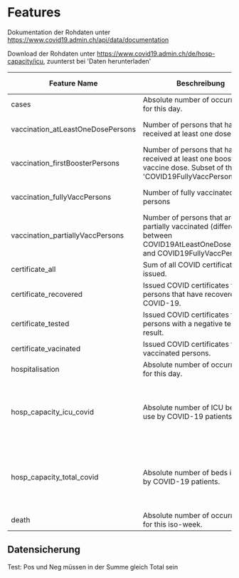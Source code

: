 # Features

Dokumentation der Rohdaten unter https://www.covid19.admin.ch/api/data/documentation

Download der Rohdaten unter https://www.covid19.admin.ch/de/hosp-capacity/icu, zuunterst bei 'Daten herunterladen'

| Feature Name|Beschreibung|Rohdaten CSV|Feature in Rohdaten CSV|Speziell |
|-------------------|--------------------|:-----------------------------:|:-----------------------:|:-------------:|
|cases|Absolute number of occurrences for this day.|COVID19Cases_geoRegion.csv|        entries | ddd|
|vaccination_atLeastOneDosePersons|Number of persons that have received at least one dose|COVID19VaccPersons_v2.csv|type |age_group=total_population - records containing data for the total population|
|vaccination_firstBoosterPersons|Number of persons that have received at least one booster vaccine dose. Subset of the 'COVID19FullyVaccPersons'|COVID19VaccPersons_v2.csv|type |age_group=total_population - records containing data for the total population|
|vaccination_fullyVaccPersons|Number of fully vaccinated persons|COVID19VaccPersons_v2.csv| type |age_group=total_population - records containing data for the total population|
|vaccination_partiallyVaccPersons|Number of persons that are partially vaccinated (difference between COVID19AtLeastOneDosePersons and COVID19FullyVaccPersons)|COVID19VaccPersons_v2.csv| type |age_group=total_population - records containing data for the total population|
|certificate_all|Sum of all COVID certificates issued.|COVID19Certificates.csv|        type_variant ||
|certificate_recovered| Issued COVID certificates for persons that have recovered from COVID-19.|COVID19Certificates.csv|        type_variant ||
|certificate_tested|Issued COVID certificates for persons with a negative test result.|COVID19Certificates.csv|        type_variant ||
|certificate_vacinated| Issued COVID certificates for vaccinated persons.|COVID19Certificates.csv|        type_variant ||
|hospitalisation|Absolute number of occurrences for this day.|COVID19Hosp_geoRegion.csv|        entries ||
|hosp_capacity_icu_covid|Absolute number of ICU beds in use by COVID-19 patients.|COVID19HospCapacity_geoRegion|        ICU_Covid19Patients |type_variant=nfp Reported date is only valid for the current day, no forward propagation is done. Each record reflects the data reported for that specific day.|
|hosp_capacity_total_covid |Absolute number of beds in use by COVID-19 patients.|COVID19HospCapacity_geoRegion|        Total_Covid19Patients |type_variant=nfp Reported date is only valid for the current day, no forward propagation is done. Each record reflects the data reported for that specific day.|
|death|Absolute number of occurrences for this iso-week.|COVID19Death_geoRegion.|        entries ||


## Datensicherung
Test: Pos und Neg müssen in der Summe gleich Total sein

